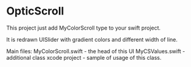 # OpticScroll
This project just add MyColorScroll type to your swift project. 

It is redrawn UISlider with gradient colors and different width of line. 

Main files: 
MyColorScroll.swift - the head of this UI
MyCSValues.swift - additional class 
xcode project - sample of usage of this class. 

